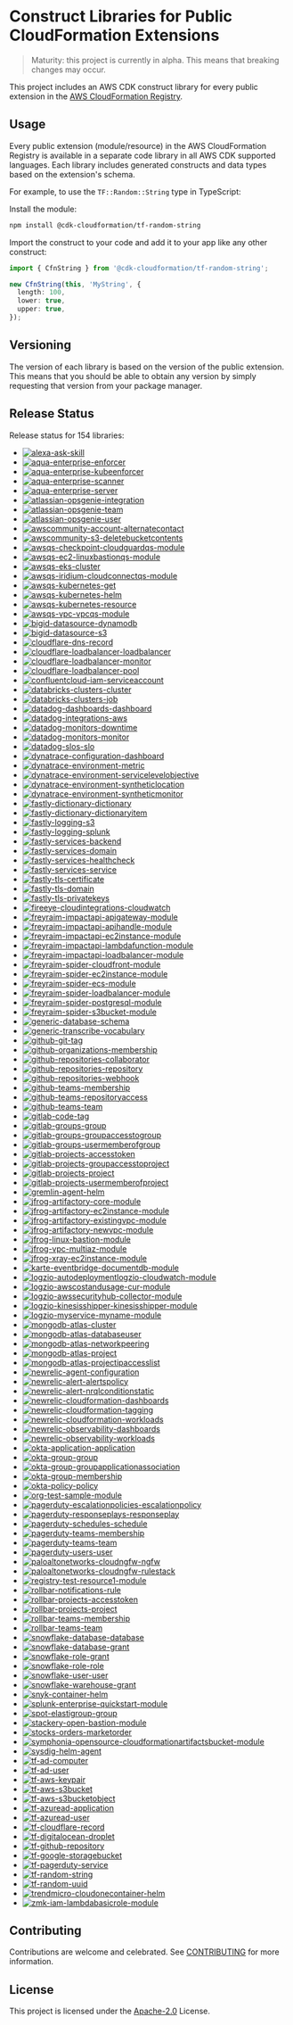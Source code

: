 # Construct Libraries for Public CloudFormation Extensions

> Maturity: this project is currently in alpha. This means that breaking changes
> may occur.

This project includes an AWS CDK construct library for every public extension in
the [AWS CloudFormation Registry].

[AWS CloudFormation Registry]: https://docs.aws.amazon.com/AWSCloudFormation/latest/UserGuide/registry.html

## Usage

Every public extension (module/resource) in the AWS CloudFormation Registry is
available in a separate code library in all AWS CDK supported languages. Each
library includes generated constructs and data types based on the extension's
schema.

For example, to use the `TF::Random::String` type in TypeScript:

Install the module:

```sh
npm install @cdk-cloudformation/tf-random-string
```

Import the construct to your code and add it to your app like any other
construct:

```typescript
import { CfnString } from '@cdk-cloudformation/tf-random-string';

new CfnString(this, 'MyString', {
  length: 100,
  lower: true,
  upper: true,
});
```

## Versioning

The version of each library is based on the version of the public extension.
This means that you should be able to obtain any version by simply requesting
that version from your package manager.

## Release Status

<!--STATUS-BEGIN-->

Release status for 154 libraries:

* [![alexa-ask-skill](https://github.com/cdklabs/cdk-cloudformation/actions/workflows/release-alexa-ask-skill.yml/badge.svg)](https://github.com/cdklabs/cdk-cloudformation/actions/workflows/release-alexa-ask-skill.yml)
* [![aqua-enterprise-enforcer](https://github.com/cdklabs/cdk-cloudformation/actions/workflows/release-aqua-enterprise-enforcer.yml/badge.svg)](https://github.com/cdklabs/cdk-cloudformation/actions/workflows/release-aqua-enterprise-enforcer.yml)
* [![aqua-enterprise-kubeenforcer](https://github.com/cdklabs/cdk-cloudformation/actions/workflows/release-aqua-enterprise-kubeenforcer.yml/badge.svg)](https://github.com/cdklabs/cdk-cloudformation/actions/workflows/release-aqua-enterprise-kubeenforcer.yml)
* [![aqua-enterprise-scanner](https://github.com/cdklabs/cdk-cloudformation/actions/workflows/release-aqua-enterprise-scanner.yml/badge.svg)](https://github.com/cdklabs/cdk-cloudformation/actions/workflows/release-aqua-enterprise-scanner.yml)
* [![aqua-enterprise-server](https://github.com/cdklabs/cdk-cloudformation/actions/workflows/release-aqua-enterprise-server.yml/badge.svg)](https://github.com/cdklabs/cdk-cloudformation/actions/workflows/release-aqua-enterprise-server.yml)
* [![atlassian-opsgenie-integration](https://github.com/cdklabs/cdk-cloudformation/actions/workflows/release-atlassian-opsgenie-integration.yml/badge.svg)](https://github.com/cdklabs/cdk-cloudformation/actions/workflows/release-atlassian-opsgenie-integration.yml)
* [![atlassian-opsgenie-team](https://github.com/cdklabs/cdk-cloudformation/actions/workflows/release-atlassian-opsgenie-team.yml/badge.svg)](https://github.com/cdklabs/cdk-cloudformation/actions/workflows/release-atlassian-opsgenie-team.yml)
* [![atlassian-opsgenie-user](https://github.com/cdklabs/cdk-cloudformation/actions/workflows/release-atlassian-opsgenie-user.yml/badge.svg)](https://github.com/cdklabs/cdk-cloudformation/actions/workflows/release-atlassian-opsgenie-user.yml)
* [![awscommunity-account-alternatecontact](https://github.com/cdklabs/cdk-cloudformation/actions/workflows/release-awscommunity-account-alternatecontact.yml/badge.svg)](https://github.com/cdklabs/cdk-cloudformation/actions/workflows/release-awscommunity-account-alternatecontact.yml)
* [![awscommunity-s3-deletebucketcontents](https://github.com/cdklabs/cdk-cloudformation/actions/workflows/release-awscommunity-s3-deletebucketcontents.yml/badge.svg)](https://github.com/cdklabs/cdk-cloudformation/actions/workflows/release-awscommunity-s3-deletebucketcontents.yml)
* [![awsqs-checkpoint-cloudguardqs-module](https://github.com/cdklabs/cdk-cloudformation/actions/workflows/release-awsqs-checkpoint-cloudguardqs-module.yml/badge.svg)](https://github.com/cdklabs/cdk-cloudformation/actions/workflows/release-awsqs-checkpoint-cloudguardqs-module.yml)
* [![awsqs-ec2-linuxbastionqs-module](https://github.com/cdklabs/cdk-cloudformation/actions/workflows/release-awsqs-ec2-linuxbastionqs-module.yml/badge.svg)](https://github.com/cdklabs/cdk-cloudformation/actions/workflows/release-awsqs-ec2-linuxbastionqs-module.yml)
* [![awsqs-eks-cluster](https://github.com/cdklabs/cdk-cloudformation/actions/workflows/release-awsqs-eks-cluster.yml/badge.svg)](https://github.com/cdklabs/cdk-cloudformation/actions/workflows/release-awsqs-eks-cluster.yml)
* [![awsqs-iridium-cloudconnectqs-module](https://github.com/cdklabs/cdk-cloudformation/actions/workflows/release-awsqs-iridium-cloudconnectqs-module.yml/badge.svg)](https://github.com/cdklabs/cdk-cloudformation/actions/workflows/release-awsqs-iridium-cloudconnectqs-module.yml)
* [![awsqs-kubernetes-get](https://github.com/cdklabs/cdk-cloudformation/actions/workflows/release-awsqs-kubernetes-get.yml/badge.svg)](https://github.com/cdklabs/cdk-cloudformation/actions/workflows/release-awsqs-kubernetes-get.yml)
* [![awsqs-kubernetes-helm](https://github.com/cdklabs/cdk-cloudformation/actions/workflows/release-awsqs-kubernetes-helm.yml/badge.svg)](https://github.com/cdklabs/cdk-cloudformation/actions/workflows/release-awsqs-kubernetes-helm.yml)
* [![awsqs-kubernetes-resource](https://github.com/cdklabs/cdk-cloudformation/actions/workflows/release-awsqs-kubernetes-resource.yml/badge.svg)](https://github.com/cdklabs/cdk-cloudformation/actions/workflows/release-awsqs-kubernetes-resource.yml)
* [![awsqs-vpc-vpcqs-module](https://github.com/cdklabs/cdk-cloudformation/actions/workflows/release-awsqs-vpc-vpcqs-module.yml/badge.svg)](https://github.com/cdklabs/cdk-cloudformation/actions/workflows/release-awsqs-vpc-vpcqs-module.yml)
* [![bigid-datasource-dynamodb](https://github.com/cdklabs/cdk-cloudformation/actions/workflows/release-bigid-datasource-dynamodb.yml/badge.svg)](https://github.com/cdklabs/cdk-cloudformation/actions/workflows/release-bigid-datasource-dynamodb.yml)
* [![bigid-datasource-s3](https://github.com/cdklabs/cdk-cloudformation/actions/workflows/release-bigid-datasource-s3.yml/badge.svg)](https://github.com/cdklabs/cdk-cloudformation/actions/workflows/release-bigid-datasource-s3.yml)
* [![cloudflare-dns-record](https://github.com/cdklabs/cdk-cloudformation/actions/workflows/release-cloudflare-dns-record.yml/badge.svg)](https://github.com/cdklabs/cdk-cloudformation/actions/workflows/release-cloudflare-dns-record.yml)
* [![cloudflare-loadbalancer-loadbalancer](https://github.com/cdklabs/cdk-cloudformation/actions/workflows/release-cloudflare-loadbalancer-loadbalancer.yml/badge.svg)](https://github.com/cdklabs/cdk-cloudformation/actions/workflows/release-cloudflare-loadbalancer-loadbalancer.yml)
* [![cloudflare-loadbalancer-monitor](https://github.com/cdklabs/cdk-cloudformation/actions/workflows/release-cloudflare-loadbalancer-monitor.yml/badge.svg)](https://github.com/cdklabs/cdk-cloudformation/actions/workflows/release-cloudflare-loadbalancer-monitor.yml)
* [![cloudflare-loadbalancer-pool](https://github.com/cdklabs/cdk-cloudformation/actions/workflows/release-cloudflare-loadbalancer-pool.yml/badge.svg)](https://github.com/cdklabs/cdk-cloudformation/actions/workflows/release-cloudflare-loadbalancer-pool.yml)
* [![confluentcloud-iam-serviceaccount](https://github.com/cdklabs/cdk-cloudformation/actions/workflows/release-confluentcloud-iam-serviceaccount.yml/badge.svg)](https://github.com/cdklabs/cdk-cloudformation/actions/workflows/release-confluentcloud-iam-serviceaccount.yml)
* [![databricks-clusters-cluster](https://github.com/cdklabs/cdk-cloudformation/actions/workflows/release-databricks-clusters-cluster.yml/badge.svg)](https://github.com/cdklabs/cdk-cloudformation/actions/workflows/release-databricks-clusters-cluster.yml)
* [![databricks-clusters-job](https://github.com/cdklabs/cdk-cloudformation/actions/workflows/release-databricks-clusters-job.yml/badge.svg)](https://github.com/cdklabs/cdk-cloudformation/actions/workflows/release-databricks-clusters-job.yml)
* [![datadog-dashboards-dashboard](https://github.com/cdklabs/cdk-cloudformation/actions/workflows/release-datadog-dashboards-dashboard.yml/badge.svg)](https://github.com/cdklabs/cdk-cloudformation/actions/workflows/release-datadog-dashboards-dashboard.yml)
* [![datadog-integrations-aws](https://github.com/cdklabs/cdk-cloudformation/actions/workflows/release-datadog-integrations-aws.yml/badge.svg)](https://github.com/cdklabs/cdk-cloudformation/actions/workflows/release-datadog-integrations-aws.yml)
* [![datadog-monitors-downtime](https://github.com/cdklabs/cdk-cloudformation/actions/workflows/release-datadog-monitors-downtime.yml/badge.svg)](https://github.com/cdklabs/cdk-cloudformation/actions/workflows/release-datadog-monitors-downtime.yml)
* [![datadog-monitors-monitor](https://github.com/cdklabs/cdk-cloudformation/actions/workflows/release-datadog-monitors-monitor.yml/badge.svg)](https://github.com/cdklabs/cdk-cloudformation/actions/workflows/release-datadog-monitors-monitor.yml)
* [![datadog-slos-slo](https://github.com/cdklabs/cdk-cloudformation/actions/workflows/release-datadog-slos-slo.yml/badge.svg)](https://github.com/cdklabs/cdk-cloudformation/actions/workflows/release-datadog-slos-slo.yml)
* [![dynatrace-configuration-dashboard](https://github.com/cdklabs/cdk-cloudformation/actions/workflows/release-dynatrace-configuration-dashboard.yml/badge.svg)](https://github.com/cdklabs/cdk-cloudformation/actions/workflows/release-dynatrace-configuration-dashboard.yml)
* [![dynatrace-environment-metric](https://github.com/cdklabs/cdk-cloudformation/actions/workflows/release-dynatrace-environment-metric.yml/badge.svg)](https://github.com/cdklabs/cdk-cloudformation/actions/workflows/release-dynatrace-environment-metric.yml)
* [![dynatrace-environment-servicelevelobjective](https://github.com/cdklabs/cdk-cloudformation/actions/workflows/release-dynatrace-environment-servicelevelobjective.yml/badge.svg)](https://github.com/cdklabs/cdk-cloudformation/actions/workflows/release-dynatrace-environment-servicelevelobjective.yml)
* [![dynatrace-environment-syntheticlocation](https://github.com/cdklabs/cdk-cloudformation/actions/workflows/release-dynatrace-environment-syntheticlocation.yml/badge.svg)](https://github.com/cdklabs/cdk-cloudformation/actions/workflows/release-dynatrace-environment-syntheticlocation.yml)
* [![dynatrace-environment-syntheticmonitor](https://github.com/cdklabs/cdk-cloudformation/actions/workflows/release-dynatrace-environment-syntheticmonitor.yml/badge.svg)](https://github.com/cdklabs/cdk-cloudformation/actions/workflows/release-dynatrace-environment-syntheticmonitor.yml)
* [![fastly-dictionary-dictionary](https://github.com/cdklabs/cdk-cloudformation/actions/workflows/release-fastly-dictionary-dictionary.yml/badge.svg)](https://github.com/cdklabs/cdk-cloudformation/actions/workflows/release-fastly-dictionary-dictionary.yml)
* [![fastly-dictionary-dictionaryitem](https://github.com/cdklabs/cdk-cloudformation/actions/workflows/release-fastly-dictionary-dictionaryitem.yml/badge.svg)](https://github.com/cdklabs/cdk-cloudformation/actions/workflows/release-fastly-dictionary-dictionaryitem.yml)
* [![fastly-logging-s3](https://github.com/cdklabs/cdk-cloudformation/actions/workflows/release-fastly-logging-s3.yml/badge.svg)](https://github.com/cdklabs/cdk-cloudformation/actions/workflows/release-fastly-logging-s3.yml)
* [![fastly-logging-splunk](https://github.com/cdklabs/cdk-cloudformation/actions/workflows/release-fastly-logging-splunk.yml/badge.svg)](https://github.com/cdklabs/cdk-cloudformation/actions/workflows/release-fastly-logging-splunk.yml)
* [![fastly-services-backend](https://github.com/cdklabs/cdk-cloudformation/actions/workflows/release-fastly-services-backend.yml/badge.svg)](https://github.com/cdklabs/cdk-cloudformation/actions/workflows/release-fastly-services-backend.yml)
* [![fastly-services-domain](https://github.com/cdklabs/cdk-cloudformation/actions/workflows/release-fastly-services-domain.yml/badge.svg)](https://github.com/cdklabs/cdk-cloudformation/actions/workflows/release-fastly-services-domain.yml)
* [![fastly-services-healthcheck](https://github.com/cdklabs/cdk-cloudformation/actions/workflows/release-fastly-services-healthcheck.yml/badge.svg)](https://github.com/cdklabs/cdk-cloudformation/actions/workflows/release-fastly-services-healthcheck.yml)
* [![fastly-services-service](https://github.com/cdklabs/cdk-cloudformation/actions/workflows/release-fastly-services-service.yml/badge.svg)](https://github.com/cdklabs/cdk-cloudformation/actions/workflows/release-fastly-services-service.yml)
* [![fastly-tls-certificate](https://github.com/cdklabs/cdk-cloudformation/actions/workflows/release-fastly-tls-certificate.yml/badge.svg)](https://github.com/cdklabs/cdk-cloudformation/actions/workflows/release-fastly-tls-certificate.yml)
* [![fastly-tls-domain](https://github.com/cdklabs/cdk-cloudformation/actions/workflows/release-fastly-tls-domain.yml/badge.svg)](https://github.com/cdklabs/cdk-cloudformation/actions/workflows/release-fastly-tls-domain.yml)
* [![fastly-tls-privatekeys](https://github.com/cdklabs/cdk-cloudformation/actions/workflows/release-fastly-tls-privatekeys.yml/badge.svg)](https://github.com/cdklabs/cdk-cloudformation/actions/workflows/release-fastly-tls-privatekeys.yml)
* [![fireeye-cloudintegrations-cloudwatch](https://github.com/cdklabs/cdk-cloudformation/actions/workflows/release-fireeye-cloudintegrations-cloudwatch.yml/badge.svg)](https://github.com/cdklabs/cdk-cloudformation/actions/workflows/release-fireeye-cloudintegrations-cloudwatch.yml)
* [![freyraim-impactapi-apigateway-module](https://github.com/cdklabs/cdk-cloudformation/actions/workflows/release-freyraim-impactapi-apigateway-module.yml/badge.svg)](https://github.com/cdklabs/cdk-cloudformation/actions/workflows/release-freyraim-impactapi-apigateway-module.yml)
* [![freyraim-impactapi-apihandle-module](https://github.com/cdklabs/cdk-cloudformation/actions/workflows/release-freyraim-impactapi-apihandle-module.yml/badge.svg)](https://github.com/cdklabs/cdk-cloudformation/actions/workflows/release-freyraim-impactapi-apihandle-module.yml)
* [![freyraim-impactapi-ec2instance-module](https://github.com/cdklabs/cdk-cloudformation/actions/workflows/release-freyraim-impactapi-ec2instance-module.yml/badge.svg)](https://github.com/cdklabs/cdk-cloudformation/actions/workflows/release-freyraim-impactapi-ec2instance-module.yml)
* [![freyraim-impactapi-lambdafunction-module](https://github.com/cdklabs/cdk-cloudformation/actions/workflows/release-freyraim-impactapi-lambdafunction-module.yml/badge.svg)](https://github.com/cdklabs/cdk-cloudformation/actions/workflows/release-freyraim-impactapi-lambdafunction-module.yml)
* [![freyraim-impactapi-loadbalancer-module](https://github.com/cdklabs/cdk-cloudformation/actions/workflows/release-freyraim-impactapi-loadbalancer-module.yml/badge.svg)](https://github.com/cdklabs/cdk-cloudformation/actions/workflows/release-freyraim-impactapi-loadbalancer-module.yml)
* [![freyraim-spider-cloudfront-module](https://github.com/cdklabs/cdk-cloudformation/actions/workflows/release-freyraim-spider-cloudfront-module.yml/badge.svg)](https://github.com/cdklabs/cdk-cloudformation/actions/workflows/release-freyraim-spider-cloudfront-module.yml)
* [![freyraim-spider-ec2instance-module](https://github.com/cdklabs/cdk-cloudformation/actions/workflows/release-freyraim-spider-ec2instance-module.yml/badge.svg)](https://github.com/cdklabs/cdk-cloudformation/actions/workflows/release-freyraim-spider-ec2instance-module.yml)
* [![freyraim-spider-ecs-module](https://github.com/cdklabs/cdk-cloudformation/actions/workflows/release-freyraim-spider-ecs-module.yml/badge.svg)](https://github.com/cdklabs/cdk-cloudformation/actions/workflows/release-freyraim-spider-ecs-module.yml)
* [![freyraim-spider-loadbalancer-module](https://github.com/cdklabs/cdk-cloudformation/actions/workflows/release-freyraim-spider-loadbalancer-module.yml/badge.svg)](https://github.com/cdklabs/cdk-cloudformation/actions/workflows/release-freyraim-spider-loadbalancer-module.yml)
* [![freyraim-spider-postgresql-module](https://github.com/cdklabs/cdk-cloudformation/actions/workflows/release-freyraim-spider-postgresql-module.yml/badge.svg)](https://github.com/cdklabs/cdk-cloudformation/actions/workflows/release-freyraim-spider-postgresql-module.yml)
* [![freyraim-spider-s3bucket-module](https://github.com/cdklabs/cdk-cloudformation/actions/workflows/release-freyraim-spider-s3bucket-module.yml/badge.svg)](https://github.com/cdklabs/cdk-cloudformation/actions/workflows/release-freyraim-spider-s3bucket-module.yml)
* [![generic-database-schema](https://github.com/cdklabs/cdk-cloudformation/actions/workflows/release-generic-database-schema.yml/badge.svg)](https://github.com/cdklabs/cdk-cloudformation/actions/workflows/release-generic-database-schema.yml)
* [![generic-transcribe-vocabulary](https://github.com/cdklabs/cdk-cloudformation/actions/workflows/release-generic-transcribe-vocabulary.yml/badge.svg)](https://github.com/cdklabs/cdk-cloudformation/actions/workflows/release-generic-transcribe-vocabulary.yml)
* [![github-git-tag](https://github.com/cdklabs/cdk-cloudformation/actions/workflows/release-github-git-tag.yml/badge.svg)](https://github.com/cdklabs/cdk-cloudformation/actions/workflows/release-github-git-tag.yml)
* [![github-organizations-membership](https://github.com/cdklabs/cdk-cloudformation/actions/workflows/release-github-organizations-membership.yml/badge.svg)](https://github.com/cdklabs/cdk-cloudformation/actions/workflows/release-github-organizations-membership.yml)
* [![github-repositories-collaborator](https://github.com/cdklabs/cdk-cloudformation/actions/workflows/release-github-repositories-collaborator.yml/badge.svg)](https://github.com/cdklabs/cdk-cloudformation/actions/workflows/release-github-repositories-collaborator.yml)
* [![github-repositories-repository](https://github.com/cdklabs/cdk-cloudformation/actions/workflows/release-github-repositories-repository.yml/badge.svg)](https://github.com/cdklabs/cdk-cloudformation/actions/workflows/release-github-repositories-repository.yml)
* [![github-repositories-webhook](https://github.com/cdklabs/cdk-cloudformation/actions/workflows/release-github-repositories-webhook.yml/badge.svg)](https://github.com/cdklabs/cdk-cloudformation/actions/workflows/release-github-repositories-webhook.yml)
* [![github-teams-membership](https://github.com/cdklabs/cdk-cloudformation/actions/workflows/release-github-teams-membership.yml/badge.svg)](https://github.com/cdklabs/cdk-cloudformation/actions/workflows/release-github-teams-membership.yml)
* [![github-teams-repositoryaccess](https://github.com/cdklabs/cdk-cloudformation/actions/workflows/release-github-teams-repositoryaccess.yml/badge.svg)](https://github.com/cdklabs/cdk-cloudformation/actions/workflows/release-github-teams-repositoryaccess.yml)
* [![github-teams-team](https://github.com/cdklabs/cdk-cloudformation/actions/workflows/release-github-teams-team.yml/badge.svg)](https://github.com/cdklabs/cdk-cloudformation/actions/workflows/release-github-teams-team.yml)
* [![gitlab-code-tag](https://github.com/cdklabs/cdk-cloudformation/actions/workflows/release-gitlab-code-tag.yml/badge.svg)](https://github.com/cdklabs/cdk-cloudformation/actions/workflows/release-gitlab-code-tag.yml)
* [![gitlab-groups-group](https://github.com/cdklabs/cdk-cloudformation/actions/workflows/release-gitlab-groups-group.yml/badge.svg)](https://github.com/cdklabs/cdk-cloudformation/actions/workflows/release-gitlab-groups-group.yml)
* [![gitlab-groups-groupaccesstogroup](https://github.com/cdklabs/cdk-cloudformation/actions/workflows/release-gitlab-groups-groupaccesstogroup.yml/badge.svg)](https://github.com/cdklabs/cdk-cloudformation/actions/workflows/release-gitlab-groups-groupaccesstogroup.yml)
* [![gitlab-groups-usermemberofgroup](https://github.com/cdklabs/cdk-cloudformation/actions/workflows/release-gitlab-groups-usermemberofgroup.yml/badge.svg)](https://github.com/cdklabs/cdk-cloudformation/actions/workflows/release-gitlab-groups-usermemberofgroup.yml)
* [![gitlab-projects-accesstoken](https://github.com/cdklabs/cdk-cloudformation/actions/workflows/release-gitlab-projects-accesstoken.yml/badge.svg)](https://github.com/cdklabs/cdk-cloudformation/actions/workflows/release-gitlab-projects-accesstoken.yml)
* [![gitlab-projects-groupaccesstoproject](https://github.com/cdklabs/cdk-cloudformation/actions/workflows/release-gitlab-projects-groupaccesstoproject.yml/badge.svg)](https://github.com/cdklabs/cdk-cloudformation/actions/workflows/release-gitlab-projects-groupaccesstoproject.yml)
* [![gitlab-projects-project](https://github.com/cdklabs/cdk-cloudformation/actions/workflows/release-gitlab-projects-project.yml/badge.svg)](https://github.com/cdklabs/cdk-cloudformation/actions/workflows/release-gitlab-projects-project.yml)
* [![gitlab-projects-usermemberofproject](https://github.com/cdklabs/cdk-cloudformation/actions/workflows/release-gitlab-projects-usermemberofproject.yml/badge.svg)](https://github.com/cdklabs/cdk-cloudformation/actions/workflows/release-gitlab-projects-usermemberofproject.yml)
* [![gremlin-agent-helm](https://github.com/cdklabs/cdk-cloudformation/actions/workflows/release-gremlin-agent-helm.yml/badge.svg)](https://github.com/cdklabs/cdk-cloudformation/actions/workflows/release-gremlin-agent-helm.yml)
* [![jfrog-artifactory-core-module](https://github.com/cdklabs/cdk-cloudformation/actions/workflows/release-jfrog-artifactory-core-module.yml/badge.svg)](https://github.com/cdklabs/cdk-cloudformation/actions/workflows/release-jfrog-artifactory-core-module.yml)
* [![jfrog-artifactory-ec2instance-module](https://github.com/cdklabs/cdk-cloudformation/actions/workflows/release-jfrog-artifactory-ec2instance-module.yml/badge.svg)](https://github.com/cdklabs/cdk-cloudformation/actions/workflows/release-jfrog-artifactory-ec2instance-module.yml)
* [![jfrog-artifactory-existingvpc-module](https://github.com/cdklabs/cdk-cloudformation/actions/workflows/release-jfrog-artifactory-existingvpc-module.yml/badge.svg)](https://github.com/cdklabs/cdk-cloudformation/actions/workflows/release-jfrog-artifactory-existingvpc-module.yml)
* [![jfrog-artifactory-newvpc-module](https://github.com/cdklabs/cdk-cloudformation/actions/workflows/release-jfrog-artifactory-newvpc-module.yml/badge.svg)](https://github.com/cdklabs/cdk-cloudformation/actions/workflows/release-jfrog-artifactory-newvpc-module.yml)
* [![jfrog-linux-bastion-module](https://github.com/cdklabs/cdk-cloudformation/actions/workflows/release-jfrog-linux-bastion-module.yml/badge.svg)](https://github.com/cdklabs/cdk-cloudformation/actions/workflows/release-jfrog-linux-bastion-module.yml)
* [![jfrog-vpc-multiaz-module](https://github.com/cdklabs/cdk-cloudformation/actions/workflows/release-jfrog-vpc-multiaz-module.yml/badge.svg)](https://github.com/cdklabs/cdk-cloudformation/actions/workflows/release-jfrog-vpc-multiaz-module.yml)
* [![jfrog-xray-ec2instance-module](https://github.com/cdklabs/cdk-cloudformation/actions/workflows/release-jfrog-xray-ec2instance-module.yml/badge.svg)](https://github.com/cdklabs/cdk-cloudformation/actions/workflows/release-jfrog-xray-ec2instance-module.yml)
* [![karte-eventbridge-documentdb-module](https://github.com/cdklabs/cdk-cloudformation/actions/workflows/release-karte-eventbridge-documentdb-module.yml/badge.svg)](https://github.com/cdklabs/cdk-cloudformation/actions/workflows/release-karte-eventbridge-documentdb-module.yml)
* [![logzio-autodeploymentlogzio-cloudwatch-module](https://github.com/cdklabs/cdk-cloudformation/actions/workflows/release-logzio-autodeploymentlogzio-cloudwatch-module.yml/badge.svg)](https://github.com/cdklabs/cdk-cloudformation/actions/workflows/release-logzio-autodeploymentlogzio-cloudwatch-module.yml)
* [![logzio-awscostandusage-cur-module](https://github.com/cdklabs/cdk-cloudformation/actions/workflows/release-logzio-awscostandusage-cur-module.yml/badge.svg)](https://github.com/cdklabs/cdk-cloudformation/actions/workflows/release-logzio-awscostandusage-cur-module.yml)
* [![logzio-awssecurityhub-collector-module](https://github.com/cdklabs/cdk-cloudformation/actions/workflows/release-logzio-awssecurityhub-collector-module.yml/badge.svg)](https://github.com/cdklabs/cdk-cloudformation/actions/workflows/release-logzio-awssecurityhub-collector-module.yml)
* [![logzio-kinesisshipper-kinesisshipper-module](https://github.com/cdklabs/cdk-cloudformation/actions/workflows/release-logzio-kinesisshipper-kinesisshipper-module.yml/badge.svg)](https://github.com/cdklabs/cdk-cloudformation/actions/workflows/release-logzio-kinesisshipper-kinesisshipper-module.yml)
* [![logzio-myservice-myname-module](https://github.com/cdklabs/cdk-cloudformation/actions/workflows/release-logzio-myservice-myname-module.yml/badge.svg)](https://github.com/cdklabs/cdk-cloudformation/actions/workflows/release-logzio-myservice-myname-module.yml)
* [![mongodb-atlas-cluster](https://github.com/cdklabs/cdk-cloudformation/actions/workflows/release-mongodb-atlas-cluster.yml/badge.svg)](https://github.com/cdklabs/cdk-cloudformation/actions/workflows/release-mongodb-atlas-cluster.yml)
* [![mongodb-atlas-databaseuser](https://github.com/cdklabs/cdk-cloudformation/actions/workflows/release-mongodb-atlas-databaseuser.yml/badge.svg)](https://github.com/cdklabs/cdk-cloudformation/actions/workflows/release-mongodb-atlas-databaseuser.yml)
* [![mongodb-atlas-networkpeering](https://github.com/cdklabs/cdk-cloudformation/actions/workflows/release-mongodb-atlas-networkpeering.yml/badge.svg)](https://github.com/cdklabs/cdk-cloudformation/actions/workflows/release-mongodb-atlas-networkpeering.yml)
* [![mongodb-atlas-project](https://github.com/cdklabs/cdk-cloudformation/actions/workflows/release-mongodb-atlas-project.yml/badge.svg)](https://github.com/cdklabs/cdk-cloudformation/actions/workflows/release-mongodb-atlas-project.yml)
* [![mongodb-atlas-projectipaccesslist](https://github.com/cdklabs/cdk-cloudformation/actions/workflows/release-mongodb-atlas-projectipaccesslist.yml/badge.svg)](https://github.com/cdklabs/cdk-cloudformation/actions/workflows/release-mongodb-atlas-projectipaccesslist.yml)
* [![newrelic-agent-configuration](https://github.com/cdklabs/cdk-cloudformation/actions/workflows/release-newrelic-agent-configuration.yml/badge.svg)](https://github.com/cdklabs/cdk-cloudformation/actions/workflows/release-newrelic-agent-configuration.yml)
* [![newrelic-alert-alertspolicy](https://github.com/cdklabs/cdk-cloudformation/actions/workflows/release-newrelic-alert-alertspolicy.yml/badge.svg)](https://github.com/cdklabs/cdk-cloudformation/actions/workflows/release-newrelic-alert-alertspolicy.yml)
* [![newrelic-alert-nrqlconditionstatic](https://github.com/cdklabs/cdk-cloudformation/actions/workflows/release-newrelic-alert-nrqlconditionstatic.yml/badge.svg)](https://github.com/cdklabs/cdk-cloudformation/actions/workflows/release-newrelic-alert-nrqlconditionstatic.yml)
* [![newrelic-cloudformation-dashboards](https://github.com/cdklabs/cdk-cloudformation/actions/workflows/release-newrelic-cloudformation-dashboards.yml/badge.svg)](https://github.com/cdklabs/cdk-cloudformation/actions/workflows/release-newrelic-cloudformation-dashboards.yml)
* [![newrelic-cloudformation-tagging](https://github.com/cdklabs/cdk-cloudformation/actions/workflows/release-newrelic-cloudformation-tagging.yml/badge.svg)](https://github.com/cdklabs/cdk-cloudformation/actions/workflows/release-newrelic-cloudformation-tagging.yml)
* [![newrelic-cloudformation-workloads](https://github.com/cdklabs/cdk-cloudformation/actions/workflows/release-newrelic-cloudformation-workloads.yml/badge.svg)](https://github.com/cdklabs/cdk-cloudformation/actions/workflows/release-newrelic-cloudformation-workloads.yml)
* [![newrelic-observability-dashboards](https://github.com/cdklabs/cdk-cloudformation/actions/workflows/release-newrelic-observability-dashboards.yml/badge.svg)](https://github.com/cdklabs/cdk-cloudformation/actions/workflows/release-newrelic-observability-dashboards.yml)
* [![newrelic-observability-workloads](https://github.com/cdklabs/cdk-cloudformation/actions/workflows/release-newrelic-observability-workloads.yml/badge.svg)](https://github.com/cdklabs/cdk-cloudformation/actions/workflows/release-newrelic-observability-workloads.yml)
* [![okta-application-application](https://github.com/cdklabs/cdk-cloudformation/actions/workflows/release-okta-application-application.yml/badge.svg)](https://github.com/cdklabs/cdk-cloudformation/actions/workflows/release-okta-application-application.yml)
* [![okta-group-group](https://github.com/cdklabs/cdk-cloudformation/actions/workflows/release-okta-group-group.yml/badge.svg)](https://github.com/cdklabs/cdk-cloudformation/actions/workflows/release-okta-group-group.yml)
* [![okta-group-groupapplicationassociation](https://github.com/cdklabs/cdk-cloudformation/actions/workflows/release-okta-group-groupapplicationassociation.yml/badge.svg)](https://github.com/cdklabs/cdk-cloudformation/actions/workflows/release-okta-group-groupapplicationassociation.yml)
* [![okta-group-membership](https://github.com/cdklabs/cdk-cloudformation/actions/workflows/release-okta-group-membership.yml/badge.svg)](https://github.com/cdklabs/cdk-cloudformation/actions/workflows/release-okta-group-membership.yml)
* [![okta-policy-policy](https://github.com/cdklabs/cdk-cloudformation/actions/workflows/release-okta-policy-policy.yml/badge.svg)](https://github.com/cdklabs/cdk-cloudformation/actions/workflows/release-okta-policy-policy.yml)
* [![org-test-sample-module](https://github.com/cdklabs/cdk-cloudformation/actions/workflows/release-org-test-sample-module.yml/badge.svg)](https://github.com/cdklabs/cdk-cloudformation/actions/workflows/release-org-test-sample-module.yml)
* [![pagerduty-escalationpolicies-escalationpolicy](https://github.com/cdklabs/cdk-cloudformation/actions/workflows/release-pagerduty-escalationpolicies-escalationpolicy.yml/badge.svg)](https://github.com/cdklabs/cdk-cloudformation/actions/workflows/release-pagerduty-escalationpolicies-escalationpolicy.yml)
* [![pagerduty-responseplays-responseplay](https://github.com/cdklabs/cdk-cloudformation/actions/workflows/release-pagerduty-responseplays-responseplay.yml/badge.svg)](https://github.com/cdklabs/cdk-cloudformation/actions/workflows/release-pagerduty-responseplays-responseplay.yml)
* [![pagerduty-schedules-schedule](https://github.com/cdklabs/cdk-cloudformation/actions/workflows/release-pagerduty-schedules-schedule.yml/badge.svg)](https://github.com/cdklabs/cdk-cloudformation/actions/workflows/release-pagerduty-schedules-schedule.yml)
* [![pagerduty-teams-membership](https://github.com/cdklabs/cdk-cloudformation/actions/workflows/release-pagerduty-teams-membership.yml/badge.svg)](https://github.com/cdklabs/cdk-cloudformation/actions/workflows/release-pagerduty-teams-membership.yml)
* [![pagerduty-teams-team](https://github.com/cdklabs/cdk-cloudformation/actions/workflows/release-pagerduty-teams-team.yml/badge.svg)](https://github.com/cdklabs/cdk-cloudformation/actions/workflows/release-pagerduty-teams-team.yml)
* [![pagerduty-users-user](https://github.com/cdklabs/cdk-cloudformation/actions/workflows/release-pagerduty-users-user.yml/badge.svg)](https://github.com/cdklabs/cdk-cloudformation/actions/workflows/release-pagerduty-users-user.yml)
* [![paloaltonetworks-cloudngfw-ngfw](https://github.com/cdklabs/cdk-cloudformation/actions/workflows/release-paloaltonetworks-cloudngfw-ngfw.yml/badge.svg)](https://github.com/cdklabs/cdk-cloudformation/actions/workflows/release-paloaltonetworks-cloudngfw-ngfw.yml)
* [![paloaltonetworks-cloudngfw-rulestack](https://github.com/cdklabs/cdk-cloudformation/actions/workflows/release-paloaltonetworks-cloudngfw-rulestack.yml/badge.svg)](https://github.com/cdklabs/cdk-cloudformation/actions/workflows/release-paloaltonetworks-cloudngfw-rulestack.yml)
* [![registry-test-resource1-module](https://github.com/cdklabs/cdk-cloudformation/actions/workflows/release-registry-test-resource1-module.yml/badge.svg)](https://github.com/cdklabs/cdk-cloudformation/actions/workflows/release-registry-test-resource1-module.yml)
* [![rollbar-notifications-rule](https://github.com/cdklabs/cdk-cloudformation/actions/workflows/release-rollbar-notifications-rule.yml/badge.svg)](https://github.com/cdklabs/cdk-cloudformation/actions/workflows/release-rollbar-notifications-rule.yml)
* [![rollbar-projects-accesstoken](https://github.com/cdklabs/cdk-cloudformation/actions/workflows/release-rollbar-projects-accesstoken.yml/badge.svg)](https://github.com/cdklabs/cdk-cloudformation/actions/workflows/release-rollbar-projects-accesstoken.yml)
* [![rollbar-projects-project](https://github.com/cdklabs/cdk-cloudformation/actions/workflows/release-rollbar-projects-project.yml/badge.svg)](https://github.com/cdklabs/cdk-cloudformation/actions/workflows/release-rollbar-projects-project.yml)
* [![rollbar-teams-membership](https://github.com/cdklabs/cdk-cloudformation/actions/workflows/release-rollbar-teams-membership.yml/badge.svg)](https://github.com/cdklabs/cdk-cloudformation/actions/workflows/release-rollbar-teams-membership.yml)
* [![rollbar-teams-team](https://github.com/cdklabs/cdk-cloudformation/actions/workflows/release-rollbar-teams-team.yml/badge.svg)](https://github.com/cdklabs/cdk-cloudformation/actions/workflows/release-rollbar-teams-team.yml)
* [![snowflake-database-database](https://github.com/cdklabs/cdk-cloudformation/actions/workflows/release-snowflake-database-database.yml/badge.svg)](https://github.com/cdklabs/cdk-cloudformation/actions/workflows/release-snowflake-database-database.yml)
* [![snowflake-database-grant](https://github.com/cdklabs/cdk-cloudformation/actions/workflows/release-snowflake-database-grant.yml/badge.svg)](https://github.com/cdklabs/cdk-cloudformation/actions/workflows/release-snowflake-database-grant.yml)
* [![snowflake-role-grant](https://github.com/cdklabs/cdk-cloudformation/actions/workflows/release-snowflake-role-grant.yml/badge.svg)](https://github.com/cdklabs/cdk-cloudformation/actions/workflows/release-snowflake-role-grant.yml)
* [![snowflake-role-role](https://github.com/cdklabs/cdk-cloudformation/actions/workflows/release-snowflake-role-role.yml/badge.svg)](https://github.com/cdklabs/cdk-cloudformation/actions/workflows/release-snowflake-role-role.yml)
* [![snowflake-user-user](https://github.com/cdklabs/cdk-cloudformation/actions/workflows/release-snowflake-user-user.yml/badge.svg)](https://github.com/cdklabs/cdk-cloudformation/actions/workflows/release-snowflake-user-user.yml)
* [![snowflake-warehouse-grant](https://github.com/cdklabs/cdk-cloudformation/actions/workflows/release-snowflake-warehouse-grant.yml/badge.svg)](https://github.com/cdklabs/cdk-cloudformation/actions/workflows/release-snowflake-warehouse-grant.yml)
* [![snyk-container-helm](https://github.com/cdklabs/cdk-cloudformation/actions/workflows/release-snyk-container-helm.yml/badge.svg)](https://github.com/cdklabs/cdk-cloudformation/actions/workflows/release-snyk-container-helm.yml)
* [![splunk-enterprise-quickstart-module](https://github.com/cdklabs/cdk-cloudformation/actions/workflows/release-splunk-enterprise-quickstart-module.yml/badge.svg)](https://github.com/cdklabs/cdk-cloudformation/actions/workflows/release-splunk-enterprise-quickstart-module.yml)
* [![spot-elastigroup-group](https://github.com/cdklabs/cdk-cloudformation/actions/workflows/release-spot-elastigroup-group.yml/badge.svg)](https://github.com/cdklabs/cdk-cloudformation/actions/workflows/release-spot-elastigroup-group.yml)
* [![stackery-open-bastion-module](https://github.com/cdklabs/cdk-cloudformation/actions/workflows/release-stackery-open-bastion-module.yml/badge.svg)](https://github.com/cdklabs/cdk-cloudformation/actions/workflows/release-stackery-open-bastion-module.yml)
* [![stocks-orders-marketorder](https://github.com/cdklabs/cdk-cloudformation/actions/workflows/release-stocks-orders-marketorder.yml/badge.svg)](https://github.com/cdklabs/cdk-cloudformation/actions/workflows/release-stocks-orders-marketorder.yml)
* [![symphonia-opensource-cloudformationartifactsbucket-module](https://github.com/cdklabs/cdk-cloudformation/actions/workflows/release-symphonia-opensource-cloudformationartifactsbucket-module.yml/badge.svg)](https://github.com/cdklabs/cdk-cloudformation/actions/workflows/release-symphonia-opensource-cloudformationartifactsbucket-module.yml)
* [![sysdig-helm-agent](https://github.com/cdklabs/cdk-cloudformation/actions/workflows/release-sysdig-helm-agent.yml/badge.svg)](https://github.com/cdklabs/cdk-cloudformation/actions/workflows/release-sysdig-helm-agent.yml)
* [![tf-ad-computer](https://github.com/cdklabs/cdk-cloudformation/actions/workflows/release-tf-ad-computer.yml/badge.svg)](https://github.com/cdklabs/cdk-cloudformation/actions/workflows/release-tf-ad-computer.yml)
* [![tf-ad-user](https://github.com/cdklabs/cdk-cloudformation/actions/workflows/release-tf-ad-user.yml/badge.svg)](https://github.com/cdklabs/cdk-cloudformation/actions/workflows/release-tf-ad-user.yml)
* [![tf-aws-keypair](https://github.com/cdklabs/cdk-cloudformation/actions/workflows/release-tf-aws-keypair.yml/badge.svg)](https://github.com/cdklabs/cdk-cloudformation/actions/workflows/release-tf-aws-keypair.yml)
* [![tf-aws-s3bucket](https://github.com/cdklabs/cdk-cloudformation/actions/workflows/release-tf-aws-s3bucket.yml/badge.svg)](https://github.com/cdklabs/cdk-cloudformation/actions/workflows/release-tf-aws-s3bucket.yml)
* [![tf-aws-s3bucketobject](https://github.com/cdklabs/cdk-cloudformation/actions/workflows/release-tf-aws-s3bucketobject.yml/badge.svg)](https://github.com/cdklabs/cdk-cloudformation/actions/workflows/release-tf-aws-s3bucketobject.yml)
* [![tf-azuread-application](https://github.com/cdklabs/cdk-cloudformation/actions/workflows/release-tf-azuread-application.yml/badge.svg)](https://github.com/cdklabs/cdk-cloudformation/actions/workflows/release-tf-azuread-application.yml)
* [![tf-azuread-user](https://github.com/cdklabs/cdk-cloudformation/actions/workflows/release-tf-azuread-user.yml/badge.svg)](https://github.com/cdklabs/cdk-cloudformation/actions/workflows/release-tf-azuread-user.yml)
* [![tf-cloudflare-record](https://github.com/cdklabs/cdk-cloudformation/actions/workflows/release-tf-cloudflare-record.yml/badge.svg)](https://github.com/cdklabs/cdk-cloudformation/actions/workflows/release-tf-cloudflare-record.yml)
* [![tf-digitalocean-droplet](https://github.com/cdklabs/cdk-cloudformation/actions/workflows/release-tf-digitalocean-droplet.yml/badge.svg)](https://github.com/cdklabs/cdk-cloudformation/actions/workflows/release-tf-digitalocean-droplet.yml)
* [![tf-github-repository](https://github.com/cdklabs/cdk-cloudformation/actions/workflows/release-tf-github-repository.yml/badge.svg)](https://github.com/cdklabs/cdk-cloudformation/actions/workflows/release-tf-github-repository.yml)
* [![tf-google-storagebucket](https://github.com/cdklabs/cdk-cloudformation/actions/workflows/release-tf-google-storagebucket.yml/badge.svg)](https://github.com/cdklabs/cdk-cloudformation/actions/workflows/release-tf-google-storagebucket.yml)
* [![tf-pagerduty-service](https://github.com/cdklabs/cdk-cloudformation/actions/workflows/release-tf-pagerduty-service.yml/badge.svg)](https://github.com/cdklabs/cdk-cloudformation/actions/workflows/release-tf-pagerduty-service.yml)
* [![tf-random-string](https://github.com/cdklabs/cdk-cloudformation/actions/workflows/release-tf-random-string.yml/badge.svg)](https://github.com/cdklabs/cdk-cloudformation/actions/workflows/release-tf-random-string.yml)
* [![tf-random-uuid](https://github.com/cdklabs/cdk-cloudformation/actions/workflows/release-tf-random-uuid.yml/badge.svg)](https://github.com/cdklabs/cdk-cloudformation/actions/workflows/release-tf-random-uuid.yml)
* [![trendmicro-cloudonecontainer-helm](https://github.com/cdklabs/cdk-cloudformation/actions/workflows/release-trendmicro-cloudonecontainer-helm.yml/badge.svg)](https://github.com/cdklabs/cdk-cloudformation/actions/workflows/release-trendmicro-cloudonecontainer-helm.yml)
* [![zmk-iam-lambdabasicrole-module](https://github.com/cdklabs/cdk-cloudformation/actions/workflows/release-zmk-iam-lambdabasicrole-module.yml/badge.svg)](https://github.com/cdklabs/cdk-cloudformation/actions/workflows/release-zmk-iam-lambdabasicrole-module.yml)

<!--STATUS-END-->

## Contributing

Contributions are welcome and celebrated. See
[CONTRIBUTING](CONTRIBUTING.md#security-issue-notifications) for more
information.

## License

This project is licensed under the [Apache-2.0](./LICENSE) License.
